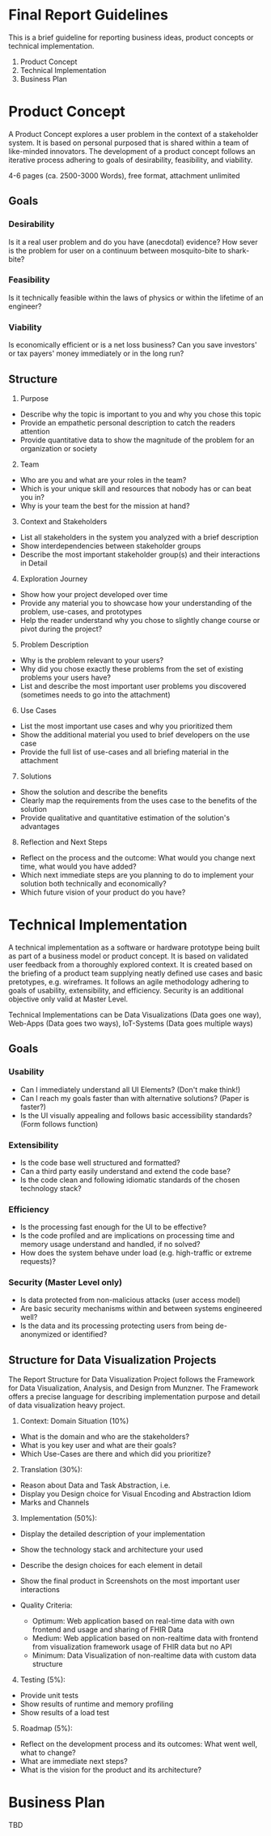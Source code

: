 # Final Report Guidelines

This is a brief guideline for reporting business ideas, product concepts or technical implementation.

1. Product Concept
2. Technical Implementation
3. Business Plan

# Product Concept

A Product Concept explores a user problem in the context of a stakeholder system. It is based on personal purposed that is shared within a team of like-minded innovators. The development of a product concept follows an iterative process adhering to goals of desirability, feasibility, and viability.

4-6 pages (ca. 2500-3000 Words), free format, attachment unlimited

## Goals

### Desirability

Is it a real user problem and do you have (anecdotal) evidence? How sever is the problem for user on a continuum between mosquito-bite to shark-bite?

### Feasibility

Is it technically feasible within the laws of physics or within the lifetime of an engineer?

### Viability

Is economically efficient or is a net loss business? Can you save investors' or tax payers' money immediately or in the long run?


## Structure

1. Purpose

- Describe why the topic is important to you and why you chose this topic
- Provide an empathetic personal description to catch the readers attention
- Provide quantitative data to show the magnitude of the problem for an organization or society


2. Team

- Who are you and what are your roles in the team?
- Which is your unique skill and resources that nobody has or can beat you in?
- Why is your team the best for the mission at hand?


3. Context and Stakeholders

- List all stakeholders in the system you analyzed with a brief description
- Show interdependencies between stakeholder groups
- Describe the most important stakeholder group(s) and their interactions in Detail


4. Exploration Journey

- Show how your project developed over time
- Provide any material you to showcase how your understanding of the problem, use-cases, and prototypes
- Help the reader understand why you chose to slightly change course or pivot during the project?


5. Problem Description

- Why is the problem relevant to your users?
- Why did you chose exactly these problems from the set of existing problems your users have?
- List and describe the most important user problems you discovered (sometimes needs to go into the attachment)


6. Use Cases

- List the most important use cases and why you prioritized them
- Show the additional material you used to brief developers on the use case
- Provide the full list of use-cases and all briefing material in the attachment


7. Solutions

- Show the solution and describe the benefits
- Clearly map the requirements from the uses case to the benefits of the solution
- Provide qualitative and quantitative estimation of the solution's advantages


8. Reflection and Next Steps

- Reflect on the process and the outcome: What would you change next time, what would you have added?
- Which next immediate steps are you planning to do to implement your solution both technically and economically?
- Which future vision of your product do you have?




# Technical Implementation

A technical implementation as a software or hardware prototype being built as part of a business model or product concept. It is based on validated user feedback from a thoroughly explored context. It is created based on the briefing of a product team supplying neatly defined use cases and basic pretotypes, e.g. wireframes. It follows an agile methodology adhering to goals of usability, extensibility, and efficiency. Security is an additional objective only valid at Master Level.

Technical Implementations can be Data Visualizations (Data goes one way), Web-Apps (Data goes two ways), IoT-Systems (Data goes multiple ways)

## Goals

### Usability

- Can I immediately understand all UI Elements? (Don't make think!)
- Can I reach my goals faster than with alternative solutions? (Paper is faster?)
- Is the UI visually appealing and follows basic accessibility standards? (Form follows function)


### Extensibility

- Is the code base well structured and formatted?
- Can a third party easily understand and extend the code base?
- Is the code clean and following idiomatic standards of the chosen technology stack?


### Efficiency

- Is the processing fast enough for the UI to be effective?
- Is the code profiled and are implications on processing time and memory usage understand and handled, if no solved?
- How does the system behave under load (e.g. high-traffic or extreme requests)?


### Security (Master Level only)

- Is data protected from non-malicious attacks (user access model)
- Are basic security mechanisms within and between systems engineered well?
- Is the data and its processing protecting users from being de-anonymized or identified?



## Structure for Data Visualization Projects

The Report Structure for Data Visualization Project follows the Framework for Data Visualization, Analysis, and Design from Munzner. The Framework offers a precise language for describing implementation purpose and detail of data visualization heavy project.


1. Context: Domain Situation (10%)

  - What is the domain and who are the stakeholders?
  - What is you key user and what are their goals?
  - Which Use-Cases are there and which did you prioritize?


2. Translation (30%):

  - Reason about Data and Task Abstraction, i.e.
  - Display you Design choice for Visual Encoding and Abstraction Idiom
  - Marks and Channels


3. Implementation (50%):

  - Display the detailed description of your implementation
  - Show the technology stack and architecture your used
  - Describe the design choices for each element in detail
  - Show the final product in Screenshots on the most important user interactions

  - Quality Criteria:
    - Optimum: Web application based on real-time data with own frontend and usage and sharing of FHIR Data
    - Medium: Web application based on non-realtime data with frontend from visualization framework usage of FHIR data but no API
    - Minimum: Data Visualization of non-realtime data with custom data structure

4. Testing (5%):

  - Provide unit tests
  - Show results of runtime and memory profiling
  - Show results of a load test


5. Roadmap (5%):

  - Reflect on the development process and its outcomes: What went well, what to change?
  - What are immediate next steps?
  - What is the vision for the product and its architecture?



# Business Plan

TBD

